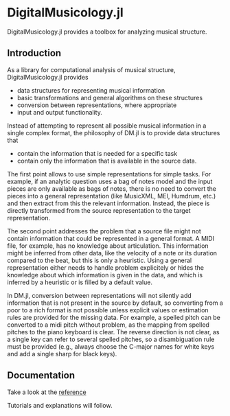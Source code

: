 # DigitalMusicology.jl

DigitalMusicology.jl provides a toolbox for analyzing musical structure.

## Introduction

As a library for computational analysis of musical structure,
DigitalMusicology.jl provides

* data structures for representing musical information
* basic transformations and general algorithms on these structures
* conversion between representations, where appropriate
* input and output functionality.

Instead of attempting to represent all possible musical information in a single complex format,
the philosophy of DM.jl is to provide data structures that

* contain the information that is needed for a specific task
* contain only the information that is available in the source data.

The first point allows to use simple representations for simple tasks.
For example, if an analytic question uses a bag of notes model
and the input pieces are only available as bags of notes,
there is no need to convert the pieces into a general representation (like MusicXML, MEI, Humdrum, etc.)
and then extract from this the relevant information.
Instead, the piece is directly transformed from the source representation
to the target representation.

The second point addresses the problem that a source file might not contain information
that could be represented in a general format.
A MIDI file, for example, has no knowledge about articulation.
This information might be inferred from other data,
like the velocity of a note or its duration compared to the beat,
but this is only a heuristic.
Using a general representation either needs to handle problem explicitely
or hides the knowledge about which information is given in the data,
and which is inferred by a heuristic or is filled by a default value.

In DM.jl, conversion between representations will not silently add information
that is not present in the source by default,
so converting from a poor to a rich format is not possible unless explicit
values or estimation rules are provided for the missing data.
For example, a spelled pitch can be converted to a midi pitch without problem,
as the mapping from spelled pitches to the piano keyboard is clear.
The reverse direction is not clear, as a single key can refer to several spelled
pitches, so a disambiguation rule must be provided
(e.g., always choose the C-major names for white keys and add a single sharp for black keys).

## Documentation

Take a look at the [reference](reference.md)

Tutorials and explanations will follow.
